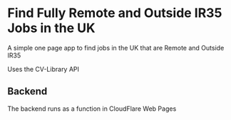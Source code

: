 # Find Fully Remote and Outside IR35 Jobs in the UK

A simple one page app to find jobs in the UK that are Remote and Outside IR35

Uses the CV-Library API

## Backend

The backend runs as a function in CloudFlare Web Pages
